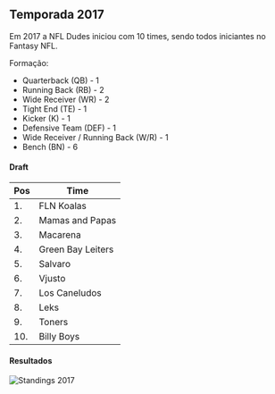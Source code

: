## Temporada 2017

Em 2017 a NFL Dudes iniciou com 10 times, sendo todos iniciantes no Fantasy NFL.

Formação:

- Quarterback (QB) - 1
- Running Back (RB) - 2
- Wide Receiver (WR) - 2
- Tight End (TE) - 1
- Kicker (K) - 1
- Defensive Team (DEF) - 1
- Wide Receiver / Running Back (W/R) - 1
- Bench (BN) - 6

#### Draft 

| Pos  | Time              |
| ---- | ----------------- |
| 1.   | FLN Koalas        |
| 2.   | Mamas and Papas   |
| 3.   | Macarena          |
| 4.   | Green Bay Leiters |
| 5.   | Salvaro           |
| 6.   | Vjusto            |
| 7.   | Los Caneludos     |
| 8.   | Leks              |
| 9.   | Toners            |
| 10.  | Billy Boys        |

#### Resultados

![Standings 2017](https://antonioduarte.github.io/nfldudes/images/standings-2017.png)
